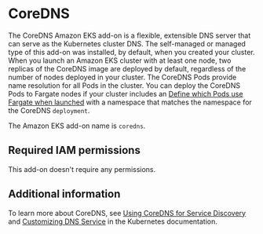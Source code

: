 # CoreDNS<a name="add-ons-coredns"></a>

The CoreDNS Amazon EKS add\-on is a flexible, extensible DNS server that can serve as the Kubernetes cluster DNS\. The self\-managed or managed type of this add\-on was installed, by default, when you created your cluster\. When you launch an Amazon EKS cluster with at least one node, two replicas of the CoreDNS image are deployed by default, regardless of the number of nodes deployed in your cluster\. The CoreDNS Pods provide name resolution for all Pods in the cluster\. You can deploy the CoreDNS Pods to Fargate nodes if your cluster includes an [Define which Pods use Fargate when launched](fargate-profile.md) with a namespace that matches the namespace for the CoreDNS `deployment`\.

The Amazon EKS add\-on name is `coredns`\.

## Required IAM permissions<a name="add-ons-coredns-iam-permissions"></a>

This add\-on doesn't require any permissions\.

## Additional information<a name="add-ons-coredns-information"></a>

To learn more about CoreDNS, see [Using CoreDNS for Service Discovery](https://kubernetes.io/docs/tasks/administer-cluster/coredns/) and [Customizing DNS Service](https://kubernetes.io/docs/tasks/administer-cluster/dns-custom-nameservers/) in the Kubernetes documentation\.